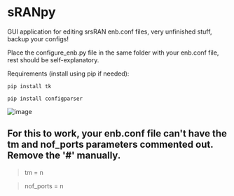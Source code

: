 # sRANpy
GUI application for editing srsRAN enb.conf files, very unfinished stuff, backup your configs!

Place the configure_enb.py file in the same folder with your enb.conf file, rest should be self-explanatory.


Requirements (install using pip if needed):
```
pip install tk

pip install configparser
```
![image](https://user-images.githubusercontent.com/42217036/212255933-95a4fd5d-b76e-4b9d-a995-0f6eb825fea1.png)



## For this to work, your enb.conf file can't have the tm and nof_ports parameters commented out. Remove the '#' manually.

> tm = n

> nof_ports = n
